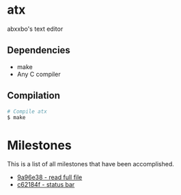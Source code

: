 # atx
abxxbo's text editor

## Dependencies
- make
- Any C compiler

## Compilation
```sh
# Compile atx
$ make
```

# Milestones
This is a list of all milestones that have been accomplished.

- [9a96e38 - read full file](https://github.com/abxxbo/atx/commit/9a96e38c33c19fe38f69ea7c1d6b289886c643c4)
- [c62184f - status bar](https://github.com/abxxbo/atx/commit/c62184f978dc3566cfc4189cb7242492905c3a3d)
